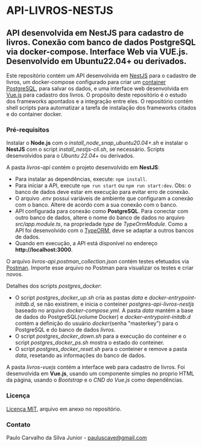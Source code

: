 # API-LIVROS-NESTJS
## API desenvolvida em NestJS para cadastro de livros. Conexão com banco de dados PostgreSQL via docker-compose. Interface Web via VUE.js. Desenvolvido em Ubuntu22.04+ ou derivados.

Este repositório contém um API desenvolvida em [NestJS](https://nestjs.com/) para o cadastro de livros, um docker-compose configurado para criar um [container PostgreSQL](https://hub.docker.com/_/postgres), para salvar os dados, e uma interface web desenvolvida em [Vue.js](https://vuejs.org/) para cadastro dos livros.
O propósito deste repositório é o estudo dos frameworks apontados e a integração entre eles.
O repositório contém shell scripts para automatizar a tarefa de instalação dos frameworks citados e do container docker.


### Pré-requisitos

Instalar o **Node.js** com o *install_node_snap_ubuntu20.04+.sh* e instalar o **NestJS** com o script *install_nestjs-cli.sh*, se necessário. Scripts desenvolvidos para o *Ubuntu 22.04*+ ou derivados.

A pasta *livros-api* contém o projeto desenvolvido em **NestJS**:
- Para instalar as dependências, execute: `npm install`.
- Para iniciar a API, execute `npm run start` ou `npm run start:dev`. Obs: o banco de dados deve estar em execução para evitar erro de conexão.
- O arquivo *.env* possui variáveis de ambiente que configuram a conexão com o banco. Altere de acordo com a sua conexão com o banco. 
- API configurada para conexão como **PostgreSQL**. Para conectar com outro banco de dados, altere o nome do banco de dados no arquivo *src/app.module.ts*, na propriedade *type* de *TypeOrmModule*. Como a API foi desenvolvido com o [TypeORM](https://typeorm.io/), deve se adaptar a outros bancos de dados.
- Quando em execução, a API está disponível no endereço **http://localhost:3000**.

O arquivo *livros-api.postman_collection.json* contém testes efetuados via [Postman](https://www.postman.com/). Importe esse arquivo no Postman para visualizar os testes e criar novos.

Detalhes dos scripts *postgres_docker*:
- O script *postgres_docker_up.sh* cria as pastas *data* e *docker-entrypoint-initdb.d*, se não existirem, e inicia o conteiner *postgres-api-livros-nestjs* baseado no arquivo *docker-compose.yml*. A pasta *data* mantém a base de dados do PostgreSQL(volume Docker) e *docker-entrypoint-initdb.d* contém a definição do usuário *docker*(senha "masterkey") para o PostgreSQL e do banco de dados *livros*.
- O script *postgres_docker_down.sh* para a execução do conteiner e o script *postgres_docker_ps.sh* mostra o estado do conteiner.
- O script *postgres_docker_reset.sh* para o conteiner e remove a pasta *data*, resetando as informações do banco de dados.

A pasta *livros-vuejs* contém a interface web para cadastro de livros. Foi desenvolvida em **Vue.js**, usando um componente simples no proprio HTML da página, usando o *Bootstrap* e o *CND do Vue.js* como dependências.


### Licença

[Licença MIT](https://github.com/paulocsilvajr/api-livros-nestjs/blob/master/license_mit.txt), arquivo em anexo no repositório.


### Contato

Paulo Carvalho da Silva Junior - pauluscave@gmail.com
